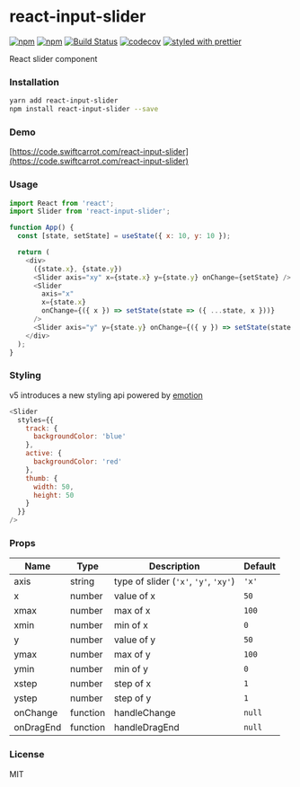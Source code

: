 # react-input-slider

[![npm](https://img.shields.io/npm/v/react-input-slider.svg)](https://www.npmjs.com/package/react-input-slider)
[![npm](https://img.shields.io/npm/dm/react-input-slider.svg)](https://www.npmjs.com/package/react-input-slider)
[![Build Status](https://travis-ci.org/wangzuo/react-input-slider.svg?branch=master)](https://travis-ci.org/wangzuo/react-input-slider)
[![codecov](https://codecov.io/gh/wangzuo/react-input-slider/branch/master/graph/badge.svg)](https://codecov.io/gh/wangzuo/react-input-slider)
[![styled with prettier](https://img.shields.io/badge/styled_with-prettier-ff69b4.svg)](https://github.com/prettier/prettier)

React slider component

### Installation

```sh
yarn add react-input-slider
npm install react-input-slider --save
```

### Demo

[https://code.swiftcarrot.com/react-input-slider](https://code.swiftcarrot.com/react-input-slider)

### Usage

```javascript
import React from 'react';
import Slider from 'react-input-slider';

function App() {
  const [state, setState] = useState({ x: 10, y: 10 });

  return (
    <div>
      ({state.x}, {state.y})
      <Slider axis="xy" x={state.x} y={state.y} onChange={setState} />
      <Slider
        axis="x"
        x={state.x}
        onChange={({ x }) => setState(state => ({ ...state, x }))}
      />
      <Slider axis="y" y={state.y} onChange={({ y }) => setState(state => ({ ...state, y }))} />
    </div>
  );
}
```

### Styling

v5 introduces a new styling api powered by [emotion](https://emotion.sh/)

```javascript
<Slider
  styles={{
    track: {
      backgroundColor: 'blue'
    },
    active: {
      backgroundColor: 'red'
    },
    thumb: {
      width: 50,
      height: 50
    }
  }}
/>
```

### Props

| Name      | Type     | Description                           | Default |
| --------- | -------- | ------------------------------------- | ------- |
| axis      | string   | type of slider (`'x'`, `'y'`, `'xy'`) | `'x'`   |
| x         | number   | value of x                            | `50`    |
| xmax      | number   | max of x                              | `100`   |
| xmin      | number   | min of x                              | `0`     |
| y         | number   | value of y                            | `50`    |
| ymax      | number   | max of y                              | `100`   |
| ymin      | number   | min of y                              | `0`     |
| xstep     | number   | step of x                             | `1`     |
| ystep     | number   | step of y                             | `1`     |
| onChange  | function | handleChange                          | `null`  |
| onDragEnd | function | handleDragEnd                         | `null`  |

### License

MIT
